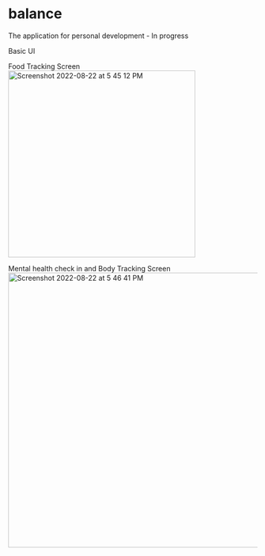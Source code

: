# balance

The application for personal development - In progress

Basic UI

Food Tracking Screen
<img width="378" alt="Screenshot 2022-08-22 at 5 45 12 PM" src="https://user-images.githubusercontent.com/56465597/185892437-d9182d67-1a24-48a7-b34c-6cdbe976de71.png">

Mental health check in and Body Tracking Screen
<img width="556" alt="Screenshot 2022-08-22 at 5 46 41 PM" src="https://user-images.githubusercontent.com/56465597/185892433-9e77eb86-8a4e-4cb0-9085-d136936263ee.png">
